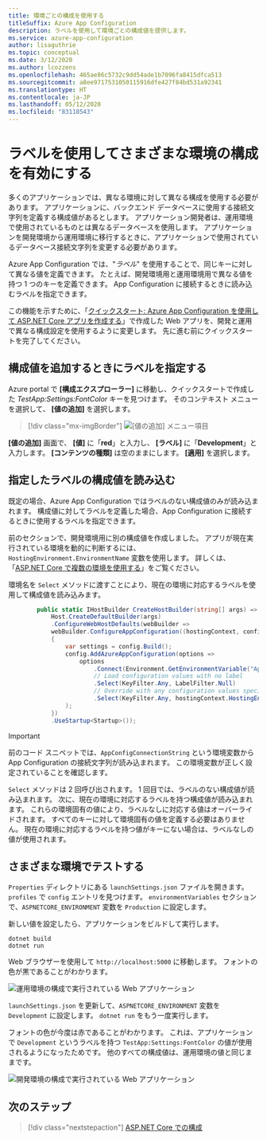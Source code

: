 ```yaml
---
title: 環境ごとの構成を使用する
titleSuffix: Azure App Configuration
description: ラベルを使用して環境ごとの構成値を提供します。
ms.service: azure-app-configuration
author: lisaguthrie
ms.topic: conceptual
ms.date: 3/12/2020
ms.author: lcozzens
ms.openlocfilehash: 465ae86c5732c9dd54ade1b7096fa8415dfca513
ms.sourcegitcommit: a8ee9717531050115916dfe427f84bd531a92341
ms.translationtype: HT
ms.contentlocale: ja-JP
ms.lasthandoff: 05/12/2020
ms.locfileid: "83118543"
---
```

# <a name="use-labels-to-enable-configurations-for-different-environments"></a>ラベルを使用してさまざまな環境の構成を有効にする

多くのアプリケーションでは、異なる環境に対して異なる構成を使用する必要があります。 アプリケーションに、バックエンド データベースに使用する接続文字列を定義する構成値があるとします。 アプリケーション開発者は、運用環境で使用されているものとは異なるデータベースを使用します。 アプリケーションを開発環境から運用環境に移行するときに、アプリケーションで使用されているデータベース接続文字列を変更する必要があります。

Azure App Configuration では、"*ラベル*" を使用することで、同じキーに対して異なる値を定義できます。 たとえば、開発環境用と運用環境用で異なる値を持つ 1 つのキーを定義できます。 App Configuration に接続するときに読み込むラベルを指定できます。

この機能を示すために、「[クイックスタート: Azure App Configuration を使用して ASP.NET Core アプリを作成する](./quickstart-aspnet-core-app.md)」で作成した Web アプリを、開発と運用で異なる構成設定を使用するように変更します。 先に進む前にクイックスタートを完了してください。

## <a name="specify-a-label-when-adding-a-configuration-value"></a>構成値を追加するときにラベルを指定する

Azure portal で **[構成エクスプローラー]** に移動し、クイックスタートで作成した *TestApp:Settings:FontColor* キーを見つけます。 そのコンテキスト メニューを選択して、 **[値の追加]** を選択します。

> [!div class="mx-imgBorder"]
> ![[値の追加] メニュー項目](media/labels-add-value.png)

**[値の追加]** 画面で、 **[値]** に「**red**」と入力し、 **[ラベル]** に「**Development**」と入力します。 **[コンテンツの種類]** は空のままにします。 **[適用]** を選択します。

## <a name="load-configuration-values-with-a-specified-label"></a>指定したラベルの構成値を読み込む

既定の場合、Azure App Configuration ではラベルのない構成値のみが読み込まれます。 構成値に対してラベルを定義した場合、App Configuration に接続するときに使用するラベルを指定できます。

前のセクションで、開発環境用に別の構成値を作成しました。 アプリが現在実行されている環境を動的に判断するには、`HostingEnvironment.EnvironmentName` 変数を使用します。 詳しくは、「[ASP.NET Core で複数の環境を使用する](/aspnet/core/fundamentals/environments)」をご覧ください。

環境名を `Select` メソッドに渡すことにより、現在の環境に対応するラベルを使用して構成値を読み込みます。

```csharp
        public static IHostBuilder CreateHostBuilder(string[] args) =>
            Host.CreateDefaultBuilder(args)
            .ConfigureWebHostDefaults(webBuilder =>
            webBuilder.ConfigureAppConfiguration((hostingContext, config) =>
            {
                var settings = config.Build();
                config.AddAzureAppConfiguration(options =>
                    options
                        .Connect(Environment.GetEnvironmentVariable("AppConfigConnectionString"))
                        // Load configuration values with no label
                        .Select(KeyFilter.Any, LabelFilter.Null)
                        // Override with any configuration values specific to current hosting env
                        .Select(KeyFilter.Any, hostingContext.HostingEnvironment.EnvironmentName)
                );
            })
            .UseStartup<Startup>());
```

> [!IMPORTANT]
> 前のコード スニペットでは、`AppConfigConnectionString` という環境変数から App Configuration の接続文字列が読み込まれます。 この環境変数が正しく設定されていることを確認します。

`Select` メソッドは 2 回呼び出されます。 1 回目では、ラベルのない構成値が読み込まれます。 次に、現在の環境に対応するラベルを持つ構成値が読み込まれます。 これらの環境固有の値により、ラベルなしに対応する値はオーバーライドされます。 すべてのキーに対して環境固有の値を定義する必要はありません。 現在の環境に対応するラベルを持つ値がキーにない場合は、ラベルなしの値が使用されます。

## <a name="test-in-different-environments"></a>さまざまな環境でテストする

`Properties` ディレクトリにある `launchSettings.json` ファイルを開きます。 `profiles` で `config` エントリを見つけます。 `environmentVariables` セクションで、`ASPNETCORE_ENVIRONMENT` 変数を `Production` に設定します。

新しい値を設定したら、アプリケーションをビルドして実行します。

```dotnetcli
dotnet build
dotnet run
```

Web ブラウザーを使用して `http://localhost:5000` に移動します。 フォントの色が黒であることがわかります。

![運用環境の構成で実行されている Web アプリケーション](media/labels-website-prod.png)

`launchSettings.json` を更新して、`ASPNETCORE_ENVIRONMENT` 変数を `Development` に設定します。 `dotnet run` をもう一度実行します。 

フォントの色が今度は赤であることがわかります。 これは、アプリケーションで `Development` というラベルを持つ `TestApp:Settings:FontColor` の値が使用されるようになったためです。 他のすべての構成値は、運用環境の値と同じままです。

![開発環境の構成で実行されている Web アプリケーション](media/labels-website-dev.png)

## <a name="next-steps"></a>次のステップ

> [!div class="nextstepaction"]
> [ASP.NET Core での構成](/aspnet/core/fundamentals/configuration/)

